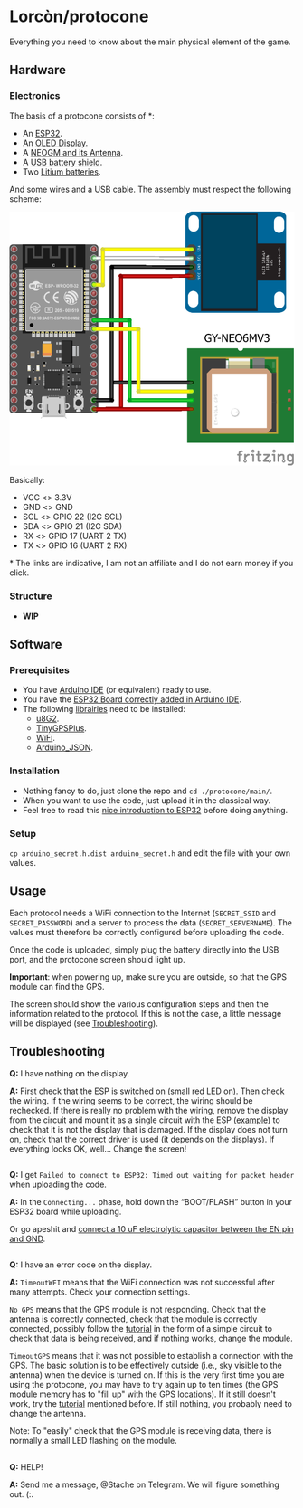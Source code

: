 # Lorcòn/protocone
Everything you need to know about the main physical element of the game.

## Hardware
### Electronics
The basis of a protocone consists of *:
- An [ESP32](https://fr.aliexpress.com/item/32959541446.html).
- An [OLED Display](https://fr.aliexpress.com/item/4001028369082.html).
- A [NEOGM and its Antenna](https://fr.aliexpress.com/item/1005002632130603.html).
- A [USB battery shield](https://fr.aliexpress.com/item/32969651563.html).
- Two [Litium batteries](https://fr.aliexpress.com/item/32807032859.html).

And some wires and a USB cable. The assembly must respect the following scheme:

![Diagram](./diagram.png)

Basically:
- VCC <> 3.3V
- GND <> GND
- SCL <> GPIO 22 (I2C SCL)
- SDA <> GPIO 21 (I2C SDA)
- RX <> GPIO 17 (UART 2 TX)
- TX <> GPIO 16 (UART 2 RX)

\* The links are indicative, I am not an affiliate and I do not earn money if you click.

### Structure
- **WIP**

## Software
### Prerequisites
- You have [Arduino IDE](https://www.arduino.cc/en/software) (or equivalent) ready to use.
- You have the [ESP32 Board correctly added in Arduino IDE](https://randomnerdtutorials.com/getting-started-with-esp32/).
- The following [librairies](https://www.arduino.cc/en/guide/libraries) need to be installed:
    - [u8G2](https://github.com/olikraus/u8g2).
    - [TinyGPSPlus](https://github.com/mikalhart/TinyGPSPlus/).
    - [WiFi](https://www.arduino.cc/en/Reference/WiFi).
    - [Arduino_JSON](https://github.com/arduino-libraries/Arduino_JSON).

### Installation
- Nothing fancy to do, just clone the repo and `cd ./protocone/main/`.
- When you want to use the code, just upload it in the classical way.
- Feel free to read this [nice introduction to ESP32](https://randomnerdtutorials.com/getting-started-with-esp32/) before doing anything.

### Setup
`cp arduino_secret.h.dist arduino_secret.h` and edit the file with your own values.

## Usage
Each protocol needs a WiFi connection to the Internet (`SECRET_SSID` and `SECRET_PASSWORD`) and a server to process the data (`SECRET_SERVERNAME`). The values must therefore be correctly configured before uploading the code.

Once the code is uploaded, simply plug the battery directly into the USB port, and the protocone screen should light up.

**Important**: when powering up, make sure you are outside, so that the GPS module can find the GPS.

The screen should show the various configuration steps and then the information related to the protocol. If this is not the case, a little message will be displayed (see [Troubleshooting](#troubleshooting)).


## Troubleshooting
**Q:** I have nothing on the display.

**A:** First check that the ESP is switched on (small red LED on). Then check the wiring. If the wiring seems to be correct, the wiring should be rechecked. If there is really no problem with the wiring, remove the display from the circuit and mount it as a single circuit with the ESP ([example](https://randomnerdtutorials.com/esp32-ssd1306-oled-display-arduino-ide/)) to check that it is not the display that is damaged. If the display does not turn on, check that the correct driver is used (it depends on the displays). If everything looks OK, well... Change the screen!

##

**Q:** I get `Failed to connect to ESP32: Timed out waiting for packet header` when uploading the code.

**A:** In the `Connecting...` phase, hold down the “BOOT/FLASH” button in your ESP32 board while uploading.

Or go apeshit and [connect a 10 uF electrolytic capacitor between the EN pin and GND](https://randomnerdtutorials.com/solved-failed-to-connect-to-esp32-timed-out-waiting-for-packet-header/).

##

**Q:** I have an error code on the display.

**A:** `TimeoutWFI` means that the WiFi connection was not successful after many attempts. Check your connection settings.

`No GPS` means that the GPS module is not responding. Check that the antenna is correctly connected, check that the module is correctly connected, possibly follow the [tutorial](https://randomnerdtutorials.com/guide-to-neo-6m-gps-module-with-arduino/) in the form of a simple circuit to check that data is being received, and if nothing works, change the module.

`TimeoutGPS` means that it was not possible to establish a connection with the GPS. The basic solution is to be effectively outside (i.e., sky visible to the antenna) when the device is turned on. If this is the very first time you are using the protocone, you may have to try again up to ten times (the GPS module memory has to "fill up" with the GPS locations). If it still doesn't work, try the [tutorial](https://randomnerdtutorials.com/guide-to-neo-6m-gps-module-with-arduino/) mentioned before. If still nothing, you probably need to change the antenna.

Note: To "easily" check that the GPS module is receiving data, there is normally a small LED flashing on the module.

##

**Q:** HELP!

**A:** Send me a message, @Stache on Telegram. We will figure something out. (:.
